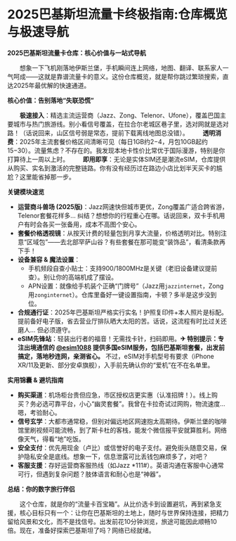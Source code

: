 # 2025巴基斯坦流量卡终极指南:仓库概览与极速导航

**2025巴基斯坦流量卡仓库：核心价值与一站式导航**

　　想象一下飞机刚落地伊斯兰堡，手机瞬间连上网络，地图、翻译、联系家人一气呵成——这就是靠谱流量卡的意义。这份仓库概览，就是帮你跳过繁琐搜索，直达2025年最优解的快速通道。

**核心价值：告别落地“失联恐慌”**

　　**极速接入**：精选主流运营商（Jazz、Zong、Telenor、Ufone），覆盖巴国主要城市与热门旅游线。别小看信号覆盖，在拉合尔老城区巷子里，选对网就是选对路！（话说回来，山区信号弱是常态，提前下载离线地图总没错）。
　　**透明消费**：2025年主流套餐价格区间清晰可见（每日1GB约$2-$4，月包10GB起约$15-$30）。流量焦虑？不存在的。我发现本地卡性价比常优于国际漫游，特别是你打算待上一周以上时。
　　**即用即享**：无论是实体SIM还是潮流eSIM，仓库提供从购买、实名到激活的完整链路。你有没有经历过在路边小店比划半天买卡的尴尬？这里能省掉那一步。

**关键模块速览**

*   **运营商斗兽场 (2025版)**：Jazz网速快但城市更优，Zong覆盖广适合跨省游，Telenor套餐花样多… 纠结？想想你的行程重心在哪。话说回来，双卡手机用户有时会各买一张备用，成本不高图个安心。
*   **套餐价格透视镜**：从按天计费的轻量包到月享大流量，价格透明对比。特别注意“区域包”——去北部罕萨山谷？有些套餐在那可能变“装饰品”，看清条款再下手！
*   **设备兼容 & 魔法设置**：
    *   手机频段自查小贴士：支持900/1800MHz是关键（老旧设备建议提前查）。别让你的高端机成了摆设。
    *   APN设置：就像给手机装个正确“门牌号”（Jazz用`jazzinternet`，Zong用`zonginternet`）。仓库里备好一键设置指南，卡顿？多半是这步没到位。
*   **合规通行证**：2025年巴基斯坦严格实行实名！护照复印件+本人照片是标配。提前备好电子版，省去营业厅排队晒大太阳的苦。话说，这流程有时比过关还磨人… 但必须遵守。
*   **eSIM先锋站**：轻装出行者的福音！无需找卡针，扫码即用。**✈ 特别提示：专注出境通信的 [@esim1088](https://t.me/s/esim1088) 提供多国eSIM服务，包括巴基斯坦套餐，出发前搞定，落地秒连网，亲测省心。** 不过，eSIM对手机型号有要求（iPhone XR/11及更新、部分安卓旗舰），入手前先确认你的“爱机”在不在名单里。

**实用锦囊 & 避坑指南**

*   **购买渠道**：机场柜台贵但应急，市区授权店更实惠（认准招牌！）。线上购买？务必选可靠平台，小心“幽灵套餐”。我曾在卡拉奇试过网购，物流速度… 嗯，考验耐心。
*   **信号玄学**：大都市通常稳，但别对偏远地区网速抱太高期待。伊斯兰堡的咖啡馆里刷视频可能流畅，到了斯卡杜的客栈，能发个微信报平安就算胜利。网络像天气，得看“地”吃饭。
*   **安全支付**：优先用现金（卢比）或信誉好的电子支付。避免街头随意交易，保护隐私安全是底线。想象一下，信息泄露可比丢钱包麻烦多了，对吧？
*   **客服支援**：存好运营商客服热线（如Jazz *111#）。英语沟通在客服中心通常可行，但遇到复杂问题？肢体语言和耐心也是“神器”。

**总结：你的数字旅行伴侣**

　　这个仓库，就是你的“流量卡百宝箱”。从比价选卡到设置避坑，再到紧急支援，核心目标只有一个：让你在巴基斯坦的土地上，随时与世界保持连接，把精力留给风景和文化，而不是找信号。出发前花10分钟浏览，旅途可能因此顺畅10倍。现在，准备好探索巴基斯坦了吗？网络已经就绪。